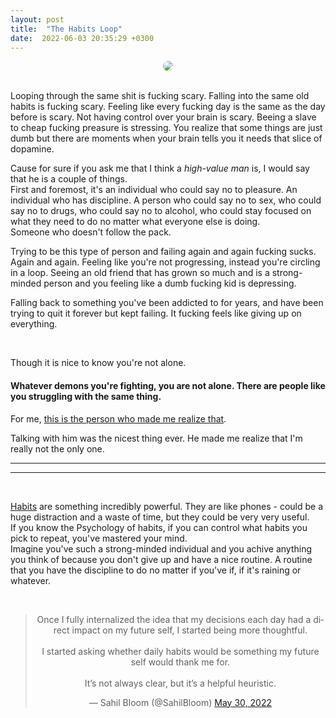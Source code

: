 ```yaml
---
layout: post
title:  "The Habits Loop"
date:  2022-06-03 20:35:29 +0300
---
```


<center>
<img style = "border-radius: 40px;" src = "https://4.bp.blogspot.com/-TqaMm_Mbnqs/W22gr172q2I/AAAAAAAANH4/kA58ebPJuXsLl-JGfTTA8yN-JUY2fzrUACLcBGAs/s640/main-qimg-75a21e64de01b16213b26bdc7ac25b03.png">
</center>
<br>

Looping through the same shit is fucking scary. Falling into the same old habits is fucking scary. Feeling like every fucking day is the same as the day before is scary. Not having control over your brain is scary. Beeing a slave to cheap fucking preasure is stressing. You realize that some things are just dumb but there are moments when your brain tells you it needs that slice of dopamine. 

Cause for sure if you ask me that I think a _high-value man_ is, I would say that he is a couple of things.  
First and foremost, it's an individual who could say no to pleasure. An individual who has discipline. A person who could say no to sex, who could say no to drugs, who could say no to alcohol, who could stay focused on what they need to do no matter what everyone else is doing.  
Someone who doesn't follow the pack.  

Trying to be this type of person and failing again and again fucking sucks. Again and again. Feeling like you're not progressing, instead you're circling in a loop. Seeing an old friend that has grown so much and is a strong-minded person and you feeling like a dumb fucking kid is depressing.  

Falling back to something you've been addicted to for years, and have been trying to quit it forever but kept failing. It fucking feels like giving up on everything.

<br>

Though it is nice to know you're not alone.  

#### Whatever demons you're fighting, you are not alone. There are people like you struggling with the same thing.  

For me, [this is the person who made me realize that](https://www.instagram.com/mc.pavlidis/).

Talking with him was the nicest thing ever. He made me realize that I'm really not the only one. 

---  
---

<br>

[Habits](https://en.wikipedia.org/wiki/Habit) are something incredibly powerful. They are like phones - could be a huge distraction and a waste of time, but they could be very very useful.  
If you know the Psychology of habits, if you can control what habits you pick to repeat, you've mastered your mind.  
Imagine you've such a strong-minded individual and you achive anything you think of because you don't give up and have a nice routine. A routine that you have the discipline to do no matter if you've if, if it's raining or whatever.  

<br>

<center>
<blockquote class="twitter-tweet"><p lang="en" dir="ltr">Once I fully internalized the idea that my decisions each day had a direct impact on my future self, I started being more thoughtful.<br><br>I started asking whether daily habits would be something my future self would thank me for.<br><br>It’s not always clear, but it’s a helpful heuristic.</p>&mdash; Sahil Bloom (@SahilBloom) <a href="https://twitter.com/SahilBloom/status/1531404188617478145?ref_src=twsrc%5Etfw">May 30, 2022</a></blockquote> <script async src="https://platform.twitter.com/widgets.js" charset="utf-8"></script>
</center>

